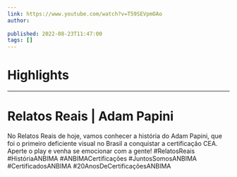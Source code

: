 ```yaml
---
link: https://www.youtube.com/watch?v=T59SEVpmOAo
author: 
   
published: 2022-08-23T11:47:00
tags: []
---
```

# Highlights


---
# Relatos Reais | Adam Papini
No Relatos Reais de hoje, vamos conhecer a história do Adam Papini, que foi o primeiro deficiente visual no Brasil a conquistar a certificação CEA. Aperte o play e venha se emocionar com a gente! #RelatosReais #HistóriaANBIMA #ANBIMACertificações #JuntosSomosANBIMA #CertificadosANBIMA #20AnosDeCertificaçõesANBIMA